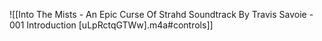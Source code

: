 ![[Into The Mists - An Epic Curse Of Strahd Soundtrack By Travis Savoie - 001 Introduction [uLpRctqGTWw].m4a#controls]]

